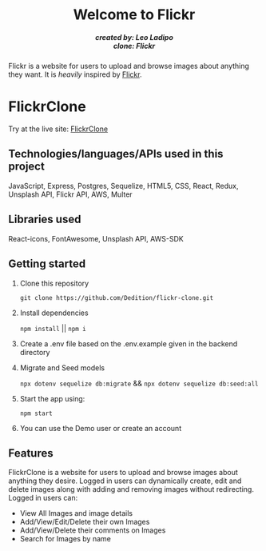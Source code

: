 <h1 align= "center" dir="auto">
  Welcome to Flickr
</h1>
<h5 align= "center" dir="auto">
  created by: Leo Ladipo
  <br>clone: Flickr</br>
</h5>

Flickr is a website for users to upload and browse images about anything they want. It is <em>heavily</em> inspired by [Flickr](https://www.flickr.com/).

# FlickrClone

Try at the live site: [FlickrClone](https://flickrpixelclone.herokuapp.com/)

## Technologies/languages/APIs used in this project

JavaScript, Express, Postgres, Sequelize, HTML5, CSS, React, Redux, Unsplash API, Flickr API, AWS, Multer

## Libraries used

React-icons, FontAwesome, Unsplash API, AWS-SDK

## Getting started

1. Clone this repository

   `git clone https://github.com/Dedition/flickr-clone.git`

2. Install dependencies

   `npm install` || `npm i`

3. Create a .env file based on the .env.example given in the backend directory

5. Migrate and Seed models

   `npx dotenv sequelize db:migrate` &&
   `npx dotenv sequelize db:seed:all`

6. Start the app using:

   `npm start`

7. You can use the Demo user or create an account

## Features

FlickrClone is a website for users to upload and browse images about anything they desire. Logged in users can dynamically create, edit and delete images along with adding and removing images without redirecting. Logged in users can:

- View All Images and image details
- Add/View/Edit/Delete their own Images
- Add/View/Delete their comments on Images
- Search for Images by name
